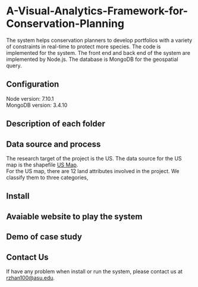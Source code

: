 # A-Visual-Analytics-Framework-for-Conservation-Planning
The system helps conservation planners to develop portfolios with a variety of constraints in real-time to protect more species. The code is implemented for the system. The front end and back end of the system are implemented by Node.js. The database is MongoDB for the geospatial query.

## Configuration
Node version: 7.10.1 \
MongoDB version: 3.4.10

## Description of each folder

## Data source and process
The research target of the project is the US. The data source for the US map is the shapefile [US Map](https://catalog.data.gov/dataset/tiger-line-shapefile-2017-nation-u-s-current-state-and-equivalent-national). \
For the US map, there are 12 land attributes involved in the project. We classify them to three categories,  

## Install

## Avaiable website to play the system

## Demo of case study

## Contact Us
If have any problem when install or run the system, please contact us at rzhan100@asu.edu.
